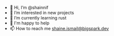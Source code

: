 - 👋 Hi, I’m @shainnif
- 👀 I’m interested in new projects
- 🌱 I’m currently learning rust
- 💞️ I'm happy to help 
- 📫 How to reach me shaine.ismail@bigspark.dev

<!---
shainnif/shainnif is a ✨ special ✨ repository because its `README.md` (this file) appears on your GitHub profile.
You can click the Preview link to take a look at your changes.
--->
